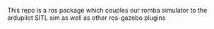 This repo is a ros package which couples our romba simulator to the ardupilot SITL sim as well as other ros-gazebo plugins
